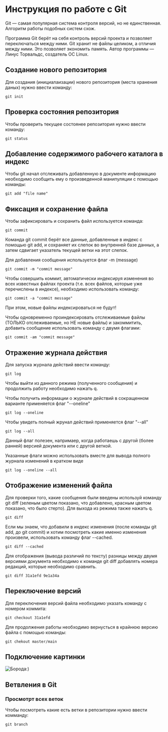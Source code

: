 # Инструкция по работе с Git

Git — самая популярная система контроля версий, но не единственная. Алгоритм
работы подобных систем схож.

Программа Git берёт на себя контроль версий проекта и позволяет переключаться между ними. Git хранит не файлы целиком, а отличия между ними. Это позволяет
экономить память. Автор программы — Линус Торвальдс, создатель ОС Linux.

## Создание нового репозитория

Для создания (инициалаизации) нового репозитория (места хранения даных) нужно ввести команду:

    git init

## Проверка состояния репозитория

Чтобы проверить текущее состоянее репозитория нужно ввести команду:

    git status

## Добавление содержимого рабочего каталога в индекс

Чтобы git начал отслеживать добавленную в документе информацию необходимо сообщить ему о произведенной манипуляции с помощью команды:

    git add "file name"

## Фиксация и сохранение файла

Чтобы зафиксировать и сохранить файл  используется команда:

    git commit

Команда git commit берёт все данные, добавленные в индекс с помощью git add, и сохраняет их слепок во внутренней базе данных, а затем сдвигает указатель текущей ветки на этот слепок.

Для добавления сообщения используется флаг -m (message)

    git commit -m "commit message"

Чтобы совершить коммит, автоматически индексируя изменения во всех известных файлах
проекта (т.е. всех файлов, которые уже перечислены в индексе), необходимо использовать команду:

    git commit -a "commit message"

При этом, новые файлы индексироваться не будут!

Чтобы одновременно проиндексировать отслеживаемые файлы (ТОЛЬКО отслеживаемые, но НЕ новые файлы) и закоммитить, добавить сообщение использовать команду с двумя флагами:

    git commit -am "commit message"

## Отражение журнала действия

Для запуска журнала действий ввести команду:

    git log

Чтобы выйти из данного режима (полученного сообщения) и продолжить работу необходимо нажать q.

Чтобы получить информации о журнале действий в сокращенном варианте применяется флаг "--oneline"

    git log --oneline

Чтобы увидеть полный жрунал действий применяется флаг "--all"

    git log --all

Данный флаг полезен, напримаер, когда работаешь с другой (более ранней) версией документа или с другой веткой.

Указанные флаги можно использовать вместе для вывода полного журнала изменений в кратком виде

    git log --oneline --all

## Отображение изменений файла

Для проверки того, какие сообщения были введены используй команду git diff (зеленым цветом показано, что добавлено, красным цветом показано, что было стерто). Для выхода из режима также нажать q.

    git diff

Если мы знаем, что добавили в индекс изменения (после команды git add, до git commit) и хотим посмотреть какие именно изменения произвели, использовать команду флаг --cached.

    git diff --cached

Для отображения (вывода различий по тексту) разницы между двумя версиями документа необходимо к команде git diff добавлять номера редакций, которые необходимо сравнить.

    git diff 31a1efd 9e1a34a

## Переключение версий

Для переключения версий файла необходимо указать команду с номером коммита:

    git checkout 31a1efd

Для продолжения работы необходимо вернусться в крайнюю версию файла с помощью команды:

    git chekout master/main

## Подключение картинки

![Борода:)](image.png)

## Ветвления в Git

### Просмотрт всех веток

Чтобы посмотреть какие есть ветки в репозитории нужно ввести комманду:

    git branch

